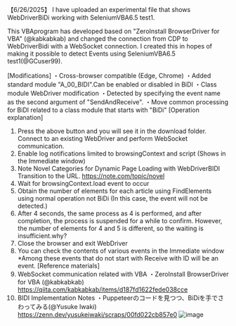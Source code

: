 【6/26/2025】
I have uploaded an experimental file that shows WebDriverBiDi working with SeleniumVBA6.5 test1.

This VBAprogram has developed based on "ZeroInstall BrowserDriver for VBA" (@kabkabkab) and changed the connection from CDP to WebDriverBidi with a WebSocket connection. I created this in hopes of making it possible to detect Events using SeleniumVBA6.5 test1(@GCuser99).

[Modifications]
・Cross-browser compatible (Edge, Chrome)
・Added standard module "A_00_BIDI".Can be enabled or disabled in BiDI
・Class module WebDriver modification
・Detected by specifying the event name as the second argument of "SendAndReceive".
・Move common processing for BiDI related to a class module that starts with "BiDi"
[Operation explanation]
1. Press the above button and you will see it in the download folder.
Connect to an existing WebDriver and perform WebSocket communication.
2. Enable log notifications limited to browsingContext and script
(Shows in the Immediate window)
3. Note Novel Categories for Dynamic Page Loading with WebDriverBIDI
Transition to the URL.
https://note.com/topic/novel
4. Wait for browsingContext.load event to occur
5. Obtain the number of elements for each article using FindElements using normal operation not BiDi
(In this case, the event will not be detected.)
6. After 4 seconds, the same process as 4 is performed, and after completion, the process is suspended for a while to confirm.
However, the number of elements for 4 and 5 is different, so the waiting is insufficient.why?
7. Close the browser and exit WebDriver
8. You can check the contents of various events in the Immediate window
*Among these events that do not start with Receive with ID will be an event.
[Reference materials]
1. WebSocket communication related with VBA
・ZeroInstall BrowserDriver for VBA (@kabkabkab)
https://qiita.com/kabkabkab/items/d187fd1622fede038cce
2. BIDI Implementation Notes
・Puppeteerのコードを見つつ、BiDiを手でさわってみる(@Yusuke Iwaki)
https://zenn.dev/yusukeiwaki/scraps/00fd022cb857e0
![image](https://github.com/user-attachments/assets/1cd2413c-645e-4108-9b08-0d3fa3854c6d)



